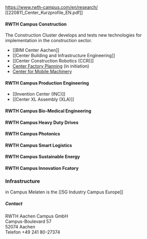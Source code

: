 https://www.rwth-campus.com/en/research/
[[220811_Center_Kurzprofile_EN.pdf]]

#### RWTH Campus Construction 
The Construction Cluster develops and tests new technologies for implementation in the construction sector. 
-   [[BIM Center Aachen]]
-   [[Center Building and Infrastructure Engineering]]
-   [[Center Construction Robotics (CCR)]]
-   [Center Factory Planning](https://www.rwth-campus.com/en/center-factory-planning/) (in initiation)
-   [Center for Mobile Machinery](https://mobile-machinery.de/en/)

#### RWTH Campus Production Engineering
- [[Invention Center (INC)]]
- [[Center XL Assembly (XLA)]]

#### RWTH Campus Bio-Medical Engineering

#### RWTH Campus Heavy Duty Drives 

#### RWTH Campus Photonics 

#### RWTH Campus Smart Logistics 

#### RWTH Campus Sustainable Energy 

#### RWTH Campus Innovation Fcatory 

### Infrastructure 
in Campus Melaten is the [[5G Industry Campus Europe]]

##### Contact
RWTH Aachen Campus GmbH  
Campus-Boulevard 57  
52074 Aachen  
Telefon +49 241 80-27374  
